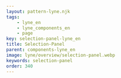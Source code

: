 ```yaml
---
layout: pattern-lyne.njk
tags: 
    - lyne_en
    - lyne_components_en
    - page
key: selection-panel-lyne_en
title: Selection-Panel
parent: components-lyne_en
image: lyne/overview/selection-panel.webp
keywords: selection-panel
order: 340
---
```

